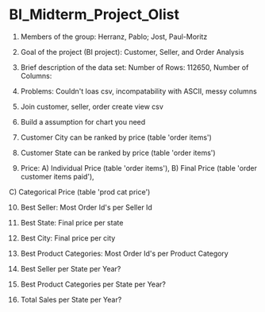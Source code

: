 # BI_Midterm_Project_Olist

1) Members of the group: Herranz, Pablo; Jost, Paul-Moritz

2) Goal of the project (BI project): Customer, Seller, and Order Analysis

3) Brief description of the data set: Number of Rows: 112650, Number of Columns: 

4) Problems: Couldn't loas csv, incompatability with ASCII, messy columns

5) Join customer, seller, order create view csv

6) Build a assumption for chart you need

7) Customer City can be ranked by price (table 'order items')

8) Customer State can be ranked by price (table 'order items')

9) Price: A) Individual Price (table 'order items'), B) Final Price (table 'order customer items paid'), 

C) Categorical Price (table 'prod cat price')

10) Best Seller: Most Order Id's per Seller Id

11) Best State: Final price per state

12) Best City: Final price per city

11) Best Product Categories: Most Order Id's per Product Category

13) Best Seller per State per Year?

14) Best Product Categories per State per Year?

15) Total Sales per State per Year?